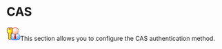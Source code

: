 # CAS

![](../../../.gitbook/assets/images23%20%281%29.png)This section allows you to configure the CAS authentication method.

